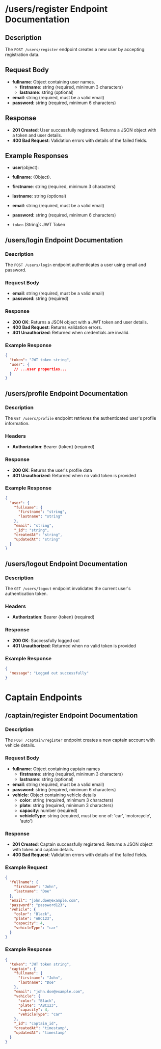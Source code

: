 # /users/register Endpoint Documentation

## Description
The `POST /users/register` endpoint creates a new user by accepting registration data.

## Request Body
- **fullname**: Object containing user names.
  - **firstname**: string (required, minimum 3 characters)
  - **lastname**: string (optional)
- **email**: string (required, must be a valid email)
- **password**: string (required, minimum 6 characters)

## Response
- **201 Created**: User successfully registered. Returns a JSON object with a token and user details.
- **400 Bad Request**: Validation errors with details of the failed fields.

## Example Responses

 - **user**(object):
  - **fullname**: (Object).
   - **firstname**: string (required, minimum 3 characters)
   - **lastname**: string (optional)
  - **email**: string (required, must be a valid email)
  - **password**: string (required, minimum 6 characters)

- `token` (String): JWT Token

## /users/login Endpoint Documentation

### Description
The `POST /users/login` endpoint authenticates a user using email and password.

### Request Body
- **email**: string (required, must be a valid email)
- **password**: string (required)

### Response
- **200 OK**: Returns a JSON object with a JWT token and user details.
- **400 Bad Request**: Returns validation errors.
- **401 Unauthorized**: Returned when credentials are invalid.

### Example Response
```json
{
  "token": "JWT token string",
  "user": {
    // ...user properties...
  }
}
```

## /users/profile Endpoint Documentation

### Description
The `GET /users/profile` endpoint retrieves the authenticated user's profile information.

### Headers
- **Authorization**: Bearer {token} (required)

### Response
- **200 OK**: Returns the user's profile data
- **401 Unauthorized**: Returned when no valid token is provided

### Example Response
```json
{
  "user": {
    "fullname": {
      "firstname": "string",
      "lastname": "string"
    },
    "email": "string",
    "_id": "string",
    "createdAt": "string",
    "updatedAt": "string"
  }
}
```

## /users/logout Endpoint Documentation

### Description
The `GET /users/logout` endpoint invalidates the current user's authentication token.

### Headers
- **Authorization**: Bearer {token} (required)

### Response
- **200 OK**: Successfully logged out
- **401 Unauthorized**: Returned when no valid token is provided

### Example Response
```json
{
  "message": "Logged out successfully"
}
```

# Captain Endpoints

## /captain/register Endpoint Documentation

### Description
The `POST /captain/register` endpoint creates a new captain account with vehicle details.

### Request Body
- **fullname**: Object containing captain names
  - **firstname**: string (required, minimum 3 characters)
  - **lastname**: string (optional)
- **email**: string (required, must be a valid email)
- **password**: string (required, minimum 6 characters)
- **vehicle**: Object containing vehicle details
  - **color**: string (required, minimum 3 characters)
  - **plate**: string (required, minimum 3 characters)
  - **capacity**: number (required)
  - **vehicleType**: string (required, must be one of: 'car', 'motorcycle', 'auto')

### Response
- **201 Created**: Captain successfully registered. Returns a JSON object with token and captain details.
- **400 Bad Request**: Validation errors with details of the failed fields.

### Example Request
```json
{
  "fullname": {
    "firstname": "John",
    "lastname": "Doe"
  },
  "email": "john.doe@example.com",
  "password": "password123",
  "vehicle": {
    "color": "Black",
    "plate": "ABC123",
    "capacity": 4,
    "vehicleType": "car"
  }
}
```

### Example Response
```json
{
  "token": "JWT token string",
  "captain": {
    "fullname": {
      "firstname": "John",
      "lastname": "Doe"
    },
    "email": "john.doe@example.com",
    "vehicle": {
      "color": "Black",
      "plate": "ABC123",
      "capacity": 4,
      "vehicleType": "car"
    },
    "_id": "captain_id",
    "createdAt": "timestamp",
    "updatedAt": "timestamp"
  }
}
```



